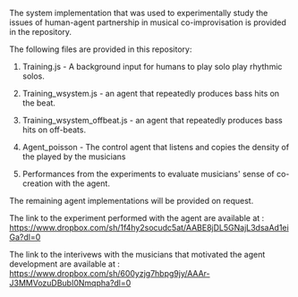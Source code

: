 
The system implementation that was used to experimentally study the issues of
human-agent partnership in musical co-improvisation is provided in the
repository.

The following files are provided in this repository:

1) Training.js - A background input for humans to play solo play rhythmic solos.

2) Training_wsystem.js - an agent that repeatedly produces bass hits on the beat.

3) Training_wsystem_offbeat.js - an agent that repeatedly produces bass hits on off-beats.

4) Agent_poisson - The control agent that listens and copies the density of the
played by the musicians

5) Performances from the experiments to evaluate musicians' sense of co-creation
with the agent.

The remaining agent implementations will be provided on request.


The link to the experiment performed with the agent are available at :
https://www.dropbox.com/sh/1f4hy2socudc5at/AABE8jDL5GNajL3dsaAd1eiGa?dl=0

The link to the interivews with the musicians that motivated the agent
development are available at :
https://www.dropbox.com/sh/600yzjg7hbpg9jy/AAAr-J3MMVozuDBubI0Nmqpha?dl=0
